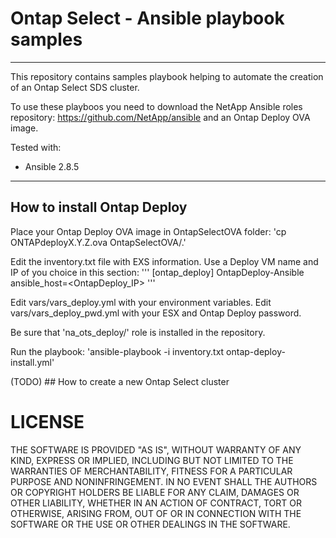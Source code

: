 # Ontap Select - Ansible playbook samples
----
This repository contains samples playbook helping to automate the creation of an Ontap Select SDS cluster.

To use these playboos you need to download the NetApp Ansible roles repository: <link>https://github.com/NetApp/ansible</link> and an Ontap Deploy OVA image.

Tested with:
 - Ansible 2.8.5
----
## How to install Ontap Deploy

Place your Ontap Deploy OVA image in OntapSelectOVA folder:
'cp ONTAPdeployX.Y.Z.ova OntapSelectOVA/.'

Edit the inventory.txt file with EXS information.
Use a Deploy VM name and IP of you choice in this section:
'''
[ontap_deploy]
OntapDeploy-Ansible     ansible_host=<OntapDeploy_IP>
'''

Edit vars/vars_deploy.yml with your environment variables.
Edit vars/vars_deploy_pwd.yml with your ESX and Ontap Deploy password.

Be sure that 'na_ots_deploy/' role is installed in the repository.

Run the playbook:
'ansible-playbook -i inventory.txt ontap-deploy-install.yml'

(TODO) ## How to create a new Ontap Select cluster

# LICENSE
THE SOFTWARE IS PROVIDED "AS IS", WITHOUT WARRANTY OF ANY KIND, EXPRESS OR IMPLIED, INCLUDING BUT NOT LIMITED TO THE WARRANTIES OF MERCHANTABILITY, FITNESS FOR A PARTICULAR PURPOSE AND NONINFRINGEMENT. IN NO EVENT SHALL THE AUTHORS OR COPYRIGHT HOLDERS BE LIABLE FOR ANY CLAIM, DAMAGES OR OTHER LIABILITY, WHETHER IN AN ACTION OF CONTRACT, TORT OR OTHERWISE, ARISING FROM, OUT OF OR IN CONNECTION WITH THE SOFTWARE OR THE USE OR OTHER DEALINGS IN THE SOFTWARE.

